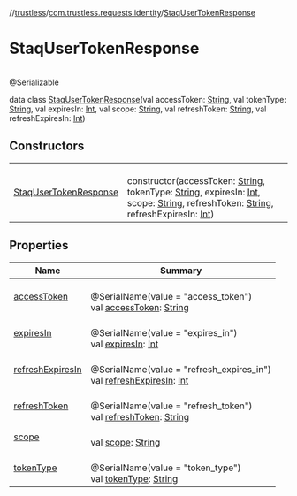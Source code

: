 //[trustless](../../../index.md)/[com.trustless.requests.identity](../index.md)/[StaqUserTokenResponse](index.md)

# StaqUserTokenResponse

\
@Serializable

data class [StaqUserTokenResponse](index.md)(val accessToken: [String](https://kotlinlang.org/api/latest/jvm/stdlib/kotlin/-string/index.html), val tokenType: [String](https://kotlinlang.org/api/latest/jvm/stdlib/kotlin/-string/index.html), val expiresIn: [Int](https://kotlinlang.org/api/latest/jvm/stdlib/kotlin/-int/index.html), val scope: [String](https://kotlinlang.org/api/latest/jvm/stdlib/kotlin/-string/index.html), val refreshToken: [String](https://kotlinlang.org/api/latest/jvm/stdlib/kotlin/-string/index.html), val refreshExpiresIn: [Int](https://kotlinlang.org/api/latest/jvm/stdlib/kotlin/-int/index.html))

## Constructors

| | |
|---|---|
| [StaqUserTokenResponse](-staq-user-token-response.md) | <br>constructor(accessToken: [String](https://kotlinlang.org/api/latest/jvm/stdlib/kotlin/-string/index.html), tokenType: [String](https://kotlinlang.org/api/latest/jvm/stdlib/kotlin/-string/index.html), expiresIn: [Int](https://kotlinlang.org/api/latest/jvm/stdlib/kotlin/-int/index.html), scope: [String](https://kotlinlang.org/api/latest/jvm/stdlib/kotlin/-string/index.html), refreshToken: [String](https://kotlinlang.org/api/latest/jvm/stdlib/kotlin/-string/index.html), refreshExpiresIn: [Int](https://kotlinlang.org/api/latest/jvm/stdlib/kotlin/-int/index.html)) |

## Properties

| Name | Summary |
|---|---|
| [accessToken](access-token.md) | <br>@SerialName(value = &quot;access_token&quot;)<br>val [accessToken](access-token.md): [String](https://kotlinlang.org/api/latest/jvm/stdlib/kotlin/-string/index.html) |
| [expiresIn](expires-in.md) | <br>@SerialName(value = &quot;expires_in&quot;)<br>val [expiresIn](expires-in.md): [Int](https://kotlinlang.org/api/latest/jvm/stdlib/kotlin/-int/index.html) |
| [refreshExpiresIn](refresh-expires-in.md) | <br>@SerialName(value = &quot;refresh_expires_in&quot;)<br>val [refreshExpiresIn](refresh-expires-in.md): [Int](https://kotlinlang.org/api/latest/jvm/stdlib/kotlin/-int/index.html) |
| [refreshToken](refresh-token.md) | <br>@SerialName(value = &quot;refresh_token&quot;)<br>val [refreshToken](refresh-token.md): [String](https://kotlinlang.org/api/latest/jvm/stdlib/kotlin/-string/index.html) |
| [scope](scope.md) | <br>val [scope](scope.md): [String](https://kotlinlang.org/api/latest/jvm/stdlib/kotlin/-string/index.html) |
| [tokenType](token-type.md) | <br>@SerialName(value = &quot;token_type&quot;)<br>val [tokenType](token-type.md): [String](https://kotlinlang.org/api/latest/jvm/stdlib/kotlin/-string/index.html) |

